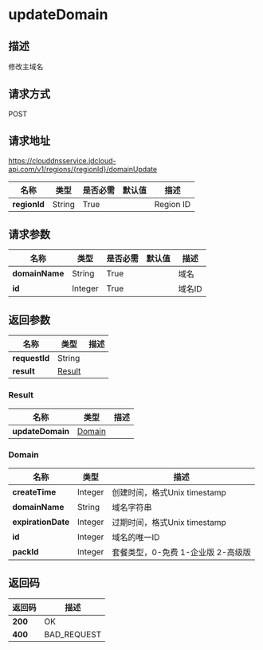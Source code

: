 # updateDomain


## 描述
修改主域名

## 请求方式
POST

## 请求地址
https://clouddnsservice.jdcloud-api.com/v1/regions/{regionId}/domainUpdate

|名称|类型|是否必需|默认值|描述|
|---|---|---|---|---|
|**regionId**|String|True||Region ID|

## 请求参数
|名称|类型|是否必需|默认值|描述|
|---|---|---|---|---|
|**domainName**|String|True||域名|
|**id**|Integer|True||域名ID|


## 返回参数
|名称|类型|描述|
|---|---|---|
|**requestId**|String||
|**result**|[Result](##Result)||


### <a name="Result">Result</a>
|名称|类型|描述|
|---|---|---|
|**updateDomain**|[Domain](##Domain)||
### <a name="Domain">Domain</a>
|名称|类型|描述|
|---|---|---|
|**createTime**|Integer|创建时间，格式Unix timestamp|
|**domainName**|String|域名字符串|
|**expirationDate**|Integer|过期时间，格式Unix timestamp|
|**id**|Integer|域名的唯一ID|
|**packId**|Integer|套餐类型，0-免费 1-企业版 2-高级版|

## 返回码
|返回码|描述|
|---|---|
|**200**|OK|
|**400**|BAD_REQUEST|
